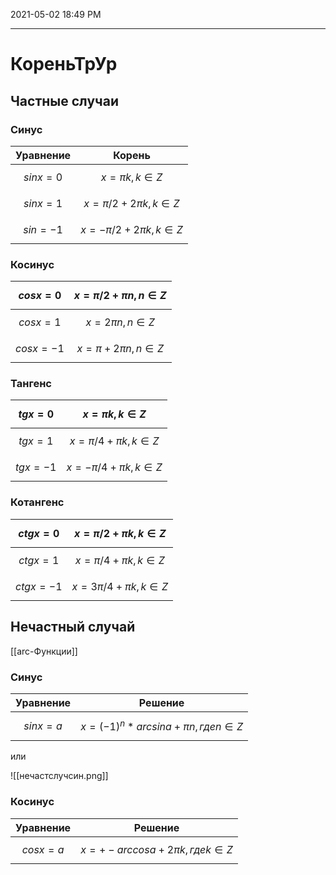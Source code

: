 
2021-05-02 18:49 PM
***

# КореньТрУр
## Частные случаи
### Cинус
| Уравнение  | Корень                          |
| ---------- | ------------------------------- |
| $$sinx=0$$ | $$x={\pi}k, k{\in}Z$$           |
| $$sinx=1$$ | $$x={\pi/2}+{2\pi}k, k{\in}Z$$  |
| $$sin=-1$$ | $$x={-\pi/2}+{2\pi}k, k{\in}Z$$ |
 
 ### Косинус
 
| $$cosx=0$$  | $$x={\pi/2}+{\pi}n, n{\in}Z$$ |
| ----------- | ----------------------------- |
| $$cosx=1$$  | $$x=2{\pi}n, n{\in}Z$$        |
| $$cosx=-1$$ | $$x={\pi}+{2\pi}n, n{\in}Z$$  |
 
### Тангенс
| $$tgx=0$$  | $$x={\pi}k, k{\in}Z$$ |
| ----------- | ----------------------------- |
| $$tgx=1$$  | $$x={\pi}/4+{\pi}k, k{\in}Z$$        |
| $$tgx=-1$$ | $$x=-{\pi}/4+{\pi}k, k{\in}Z$$  |
### Котангенс
| $$ctgx=0$$  | $$x={\pi/2}+{\pi}k, k{\in}Z$$ |
| ----------- | ----------------------------- |
| $$ctgx=1$$  | $$x={\pi}/4+{\pi}k, k{\in}Z$$        |
| $$ctgx=-1$$ | $$x=3{\pi}/4+{\pi}k, k{\in}Z$$  |

## Нечастный случай
[[arc-Функции]]

### Синус
| Уравнение  | Решение                                  |
| ---------- | ---------------------------------------- |
| $$sinx=a$$ | $$x=(-1)^n*arcsina+{\pi}n, где n\in{Z}$$ |
 
или

![[нечастслучсин.png]]

### Косинус
| Уравнение  | Решение                                  |
| ---------- | ---------------------------------------- |
| $$cosx=a$$ | $$x=+-arccosa+{2\pi}k, где k\in{Z}$$ |
